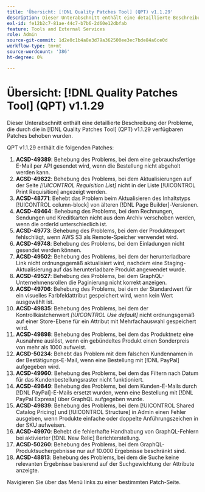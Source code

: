 ```yaml
---
title: 'Übersicht: [!DNL Quality Patches Tool] (QPT) v1.1.29'
description: Dieser Unterabschnitt enthält eine detaillierte Beschreibung der Probleme, die durch die in [!DNL Quality Patches Tool]  (QPT) v1.1.29 verfügbaren Patches behoben wurden.
exl-id: fe12b2c7-81ae-44c7-b7b6-2d60e12dbfab
feature: Tools and External Services
role: Admin
source-git-commit: 1d2e0c1b4a8e3d79a362500ee3ec7bde84a6ce0d
workflow-type: tm+mt
source-wordcount: '386'
ht-degree: 0%

---
```


# Übersicht: [!DNL Quality Patches Tool] (QPT) v1.1.29

Dieser Unterabschnitt enthält eine detaillierte Beschreibung der Probleme, die durch die in [!DNL Quality Patches Tool] (QPT) v1.1.29 verfügbaren Patches behoben wurden.

QPT v1.1.29 enthält die folgenden Patches:

1. **ACSD-49389**: Behebung des Problems, bei dem eine gebrauchsfertige E-Mail per API gesendet wird, wenn die Bestellung nicht abgeholt werden kann.
1. **ACSD-49822**: Behebung des Problems, bei dem Aktualisierungen auf der Seite *[!UICONTROL Requisition List]* nicht in der Liste [!UICONTROL Print Requisition] angezeigt werden.
1. **ACSD-48771**: Behebt das Problem beim Aktualisieren des Inhaltstyps [!UICONTROL column-block] von älteren [!DNL Page Builder]-Versionen.
1. **ACSD-49464**: Behebung des Problems, bei dem Rechnungen, Sendungen und Kreditkarten nicht aus dem Archiv verschoben werden, wenn die orderId unterschiedlich ist.
1. **ACSD-49773**: Behebung des Problems, bei dem der Produktexport fehlschlägt, wenn AWS S3 als Remote-Speicher verwendet wird.
1. **ACSD-49748**: Behebung des Problems, bei dem Einladungen nicht gesendet werden können.
1. **ACSD-49502**: Behebung des Problems, bei dem der herunterladbare Link nicht ordnungsgemäß aktualisiert wird, nachdem eine Staging-Aktualisierung auf das herunterladbare Produkt angewendet wurde.
1. **ACSD-49527**: Behebung des Problems, bei dem GraphQL-Unternehmensrollen die Paginierung nicht korrekt anzeigen.
1. **ACSD-49706**: Behebung des Problems, bei dem der Standardwert für ein visuelles Farbfeldattribut gespeichert wird, wenn kein Wert ausgewählt ist.
1. **ACSD-49835**: Behebung des Problems, bei dem der Kontrollkästchenwert *[!UICONTROL Use default]* nicht ordnungsgemäß auf einer Store-Ebene für ein Attribut mit Mehrfachauswahl gespeichert wird.
1. **ACSD-49898**: Behebung des Problems, bei dem das Produktnetz eine Ausnahme auslöst, wenn ein gebündeltes Produkt einen Sonderpreis von mehr als 1000 aufweist.
1. **ACSD-50234**: Behebt das Problem mit dem falschen Kundennamen in der Bestätigungs-E-Mail, wenn eine Bestellung mit [!DNL PayPal] aufgegeben wird.
1. **ACSD-49960**: Behebung des Problems, bei dem das Filtern nach Datum für das Kundenbestellungsraster nicht funktioniert.
1. **ACSD-49849**: Behebung des Problems, bei dem Kunden-E-Mails durch [!DNL PayPal]-E-Mails ersetzt wurden, wenn eine Bestellung mit [!DNL PayPal Express] über GraphQL aufgegeben wurde.
1. **ACSD-49839**: Behebung des Problems, bei dem [!UICONTROL Shared Catalog Pricing] und [!UICONTROL Structure] in Admin einen Fehler ausgeben, wenn Produkte einfache oder doppelte Anführungszeichen in der SKU aufweisen.
1. **ACSD-49970**: Behebt die fehlerhafte Handhabung von GraphQL-Fehlern bei aktivierter [!DNL New Relic] Berichterstellung.
1. **ACSD-50260**: Behebung des Problems, bei dem GraphQL-Produktsuchergebnisse nur auf 10.000 Ergebnisse beschränkt sind.
1. **ACSD-48813**: Behebung des Problems, bei dem die Suche keine relevanten Ergebnisse basierend auf der Suchgewichtung der Attribute anzeigte.

Navigieren Sie über das Menü links zu einer bestimmten Patch-Seite.
